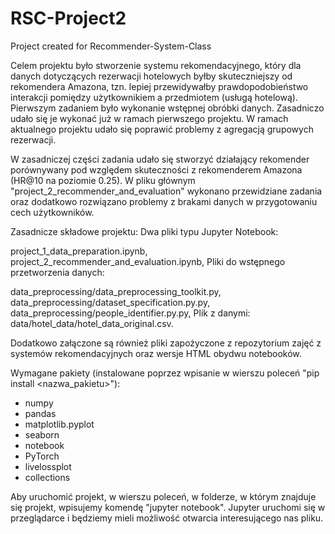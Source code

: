 # RSC-Project2
Project created for Recommender-System-Class

Celem projektu było stworzenie systemu rekomendacyjnego, który dla danych dotyczących rezerwacji hotelowych byłby skuteczniejszy od rekomendera Amazona, tzn. lepiej przewidywałby prawdopodobieństwo interakcji pomiędzy użytkownikiem a przedmiotem (usługą hotelową). Pierwszym zadaniem było wykonanie wstępnej obróbki danych. Zasadniczo udało się je wykonać już w ramach pierwszego projektu. W ramach aktualnego projektu udało się poprawić problemy z agregacją grupowych rezerwacji.

W zasadniczej części zadania udało się stworzyć działający rekomender porównywany pod względem skuteczności z rekomenderem Amazona (HR@10 na poziomie 0.25). W pliku głównym "project_2_recommender_and_evaluation" wykonano przewidziane zadania oraz dodatkowo rozwiązano problemy z brakami danych w przygotowaniu cech użytkowników.

Zasadnicze składowe projektu: Dwa pliki typu Jupyter Notebook:

project_1_data_preparation.ipynb,
project_2_recommender_and_evaluation.ipynb,
Pliki do wstępnego przetworzenia danych:

data_preprocessing/data_preprocessing_toolkit.py,
data_preprocessing/dataset_specification.py.py,
data_preprocessing/people_identifier.py.py,
Plik z danymi: data/hotel_data/hotel_data_original.csv.

Dodatkowo załączone są również pliki zapożyczone z repozytorium zajęć z systemów rekomendacyjnych oraz wersje HTML obydwu notebooków.

Wymagane pakiety (instalowane poprzez wpisanie w wierszu poleceń "pip install <nazwa_pakietu>"):
- numpy
- pandas
- matplotlib.pyplot
- seaborn
- notebook
- PyTorch
- livelossplot
- collections

Aby uruchomić projekt, w wierszu poleceń, w folderze, w którym znajduje się projekt, wpisujemy komendę "jupyter notebook". Jupyter uruchomi się w przeglądarce i będziemy mieli możliwość otwarcia interesującego nas pliku.
